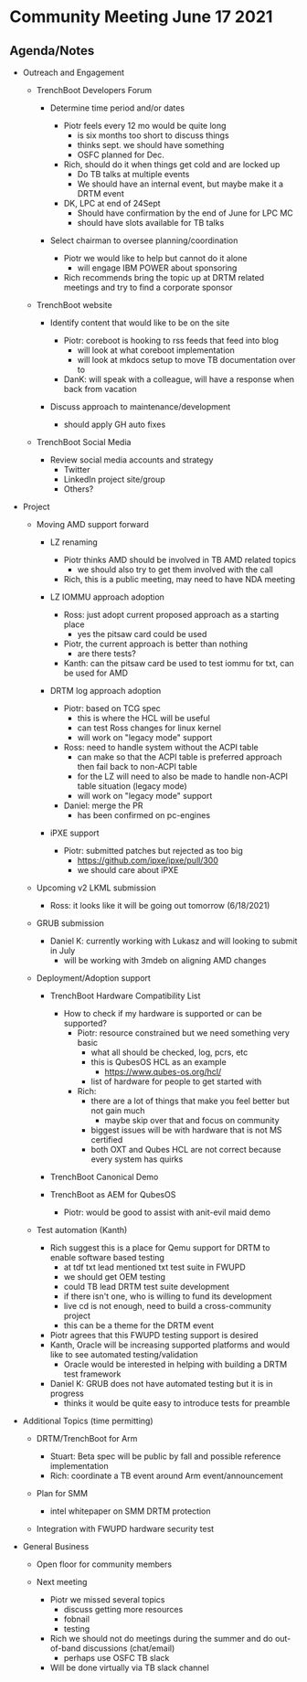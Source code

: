 # Community Meeting June 17 2021

## Agenda/Notes

* Outreach and Engagement
    - TrenchBoot Developers Forum
        * Determine time period and/or dates
            - Piotr feels every 12 mo would be quite long
                + is six months too short to discuss things
                + thinks sept. we should have something
                + OSFC planned for Dec.
            - Rich, should do it when things get cold and are locked up
                + Do TB talks at multiple events
                + We should have an internal event, but maybe make it a DRTM event
            - DK, LPC at end of 24Sept
                + Should have confirmation by the end of June for LPC MC
                + should have slots available for TB talks

        * Select chairman to oversee planning/coordination
            - Piotr we would like to help but cannot do it alone
                + will engage IBM POWER about sponsoring
            - Rich recommends bring the topic up at DRTM related meetings and
            try to find a corporate sponsor

    - TrenchBoot website
        * Identify content that would like to be on the site
            - Piotr: coreboot is hooking to rss feeds that feed into blog
                + will look at what coreboot implementation
                + will look at mkdocs setup to move TB documentation over to
            - DanK: will speak with a colleague, will have a response when back
            from vacation

        * Discuss approach to maintenance/development
            - should apply GH auto fixes

    - TrenchBoot Social Media
        * Review social media accounts and strategy
            - Twitter
            - LinkedIn project site/group
            - Others?

* Project
    - Moving AMD support forward
        * LZ renaming
            - Piotr thinks AMD should be involved in TB AMD related topics
                + we should also try to get them involved with the call
            - Rich, this is a public meeting, may need to have NDA meeting

        * LZ IOMMU approach adoption
            - Ross: just adopt current proposed approach as a starting place
                + yes the pitsaw card could be used
            - Piotr, the current approach is better than nothing
                + are there tests?
            - Kanth: can the pitsaw card be used to test iommu for txt, can be
            used for AMD

        * DRTM log approach adoption
            - Piotr: based on TCG spec
                + this is where the HCL will be useful
                + can test Ross changes for linux kernel
                + will work on "legacy mode" support
            - Ross: need to handle system without the ACPI table
                + can make so that the ACPI table is preferred approach then
                fail back to non-ACPI table
                + for the LZ will need to also be made to handle non-ACPI table
                situation (legacy mode)
                + will work on "legacy mode" support
            - Daniel: merge the PR
                + has been confirmed on pc-engines

        * iPXE support
            - Piotr: submitted patches but rejected as too big
                + <https://github.com/ipxe/ipxe/pull/300>
                + we should care about iPXE

    - Upcoming v2 LKML submission
        * Ross: it looks like it will be going out tomorrow (6/18/2021)

    - GRUB submission
        * Daniel K: currently working with Lukasz and will looking to submit in July
            - will be working with 3mdeb on aligning AMD changes

    - Deployment/Adoption support
        * TrenchBoot Hardware Compatibility List
            - How to check if my hardware is supported or can be supported?
                + Piotr: resource constrained but we need something very basic
                    - what all should be checked, log, pcrs, etc
                    - this is QubesOS HCL as an example
                        + <https://www.qubes-os.org/hcl/>
                    - list of hardware for people to get started with
                + Rich:
                    - there are a lot of things that make you feel better but
                    not gain much
                        + maybe skip over that and focus on community
                    - biggest issues will be with hardware that is not MS certified
                    - both OXT and Qubes HCL are not correct because every
                    system has quirks

        * TrenchBoot Canonical Demo

        * TrenchBoot as AEM for QubesOS
            - Piotr: would be good to assist with anit-evil maid demo

    - Test automation (Kanth)
        * Rich suggest this is a place for Qemu support for DRTM to enable
        software based testing
            - at tdf txt lead mentioned txt test suite in FWUPD
            - we should get OEM testing
            - could TB lead DRTM test suite development
            - if there isn't one, who is willing to fund its development
            - live cd is not enough, need to build a cross-community project
            - this can be a theme for the DRTM event
        * Piotr agrees that this FWUPD testing support is desired
        * Kanth, Oracle will be increasing supported platforms and would like
        to see automated testing/validation
            - Oracle would be interested in helping with building a DRTM test framework
        * Daniel K: GRUB does not have automated testing but it is in progress
            - thinks it would be quite easy to introduce tests for preamble

* Additional Topics (time permitting)
    - DRTM/TrenchBoot for Arm
        * Stuart: Beta spec will be public by fall and possible reference implementation
        * Rich: coordinate a TB event around Arm event/announcement

    - Plan for SMM
        * intel whitepaper on SMM DRTM protection

    - Integration with FWUPD hardware security test

* General Business
    - Open floor for community members

    - Next meeting
        * Piotr we missed several topics
            - discuss getting more resources
            - fobnail
            - testing
        * Rich we should not do meetings during the summer and do out-of-band
        discussions (chat/email)
            - perhaps use OSFC TB slack
        * Will be done virtually via TB slack channel
